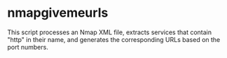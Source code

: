 # nmapgivemeurls
This script processes an Nmap XML file, extracts services that contain "http" in their name, and generates the corresponding URLs based on the port numbers.
